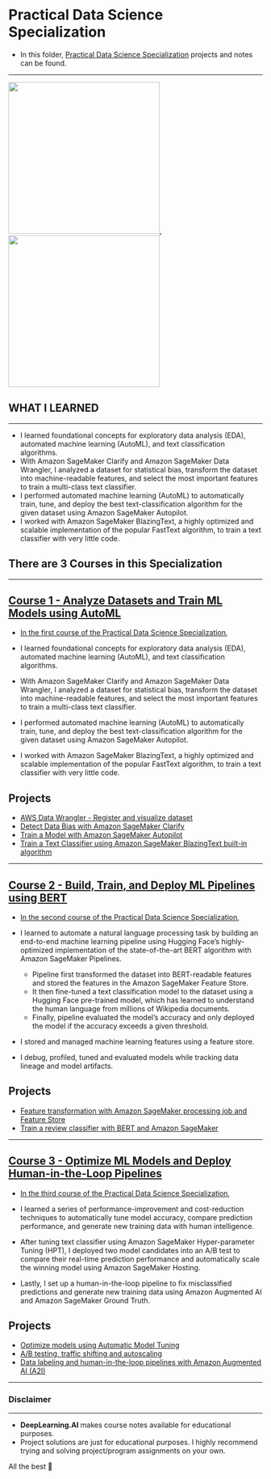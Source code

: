 # Practical Data Science Specialization


- In this folder, [Practical Data Science Specialization](https://www.coursera.org/specializations/deep-learning) projects and notes can be found.
----------------------------------------

<img src="https://aikademi.com/wp-content/uploads/2018/01/deeplearning.png" width="300" height="300">, <img src="https://a0.awsstatic.com/libra-css/images/logos/aws_logo_smile_1200x630.png" width="300" height="300">

## WHAT  I LEARNED
------------------------

- I learned foundational concepts for exploratory data analysis (EDA), automated machine learning (AutoML), and text classification algorithms. 
- With Amazon SageMaker Clarify and Amazon SageMaker Data Wrangler, I analyzed a dataset for statistical bias, transform the dataset into machine-readable features, and select the most important features to train a multi-class text classifier.
- I performed automated machine learning (AutoML) to automatically train, tune, and deploy the best text-classification algorithm for the given dataset using Amazon SageMaker Autopilot.
- I worked with Amazon SageMaker BlazingText, a highly optimized and scalable implementation of the popular FastText algorithm, to train a text classifier with very little code.



## There are 3 Courses in this Specialization
--------------------------------------------------

## [Course 1 - Analyze Datasets and Train ML Models using AutoML](https://github.com/kb1907/Practical-Data-Science-Specialization/tree/main/Analyze%20Datasets%20AutoML)

- [In the first course of the Practical Data Science Specialization](https://www.coursera.org/learn/automl-datasets-ml-models), 

- I learned foundational concepts for exploratory data analysis (EDA), automated machine learning (AutoML), and text classification algorithms. 
- With Amazon SageMaker Clarify and Amazon SageMaker Data Wrangler, I analyzed a dataset for statistical bias, transform the dataset into machine-readable features, and select the most important features to train a multi-class text classifier.
- I performed automated machine learning (AutoML) to automatically train, tune, and deploy the best text-classification algorithm for the given dataset using Amazon SageMaker Autopilot.
- I worked with Amazon SageMaker BlazingText, a highly optimized and scalable implementation of the popular FastText algorithm, to train a text classifier with very little code.


**Projects**
--------------
- [AWS Data Wrangler - Register and visualize dataset](https://github.com/kb1907/Practical-Data-Science-Specialization/blob/main/Analyze%20Datasets%20AutoML/Week1/C1_W1_Assignment_Learner.ipynb)
- [Detect Data Bias with Amazon SageMaker Clarify](https://github.com/kb1907/Practical-Data-Science-Specialization/blob/main/Analyze%20Datasets%20AutoML/Week2/C1_W2_Assignment_Detect_data_bias_with_Amazon_SageMaker_Clarify.ipynb)
- [Train a Model with Amazon SageMaker Autopilot](https://github.com/kb1907/Practical-Data-Science-Specialization/blob/main/Analyze%20Datasets%20AutoML/Week3/C1_W3_Assignment.ipynb)
- [Train a Text Classifier using Amazon SageMaker BlazingText built-in algorithm](https://github.com/kb1907/Practical-Data-Science-Specialization/blob/main/Analyze%20Datasets%20AutoML/Week4/C1_W4_Assignment.ipynb)




--------------------------------------------------

## [Course 2 - Build, Train, and Deploy ML Pipelines using BERT](https://github.com/kb1907/Practical-Data-Science-Specialization/tree/main/Build%20Train%20and%20Deploy%20ML%20Pipelines%20using%20BERT)

- [In the second course of the Practical Data Science Specialization](https://www.coursera.org/learn/ml-pipelines-bert?specialization=practical-data-science), 

- I learned to automate a natural language processing task by building an end-to-end machine learning pipeline using Hugging Face’s highly-optimized implementation of the state-of-the-art BERT algorithm with Amazon SageMaker Pipelines. 
     - Pipeline first transformed the dataset into BERT-readable features and stored the features in the Amazon SageMaker Feature Store.
     -  It then fine-tuned a text classification model to the dataset using a Hugging Face pre-trained model, which has learned to understand the human language from millions of Wikipedia documents.
     -  Finally, pipeline  evaluated the model’s accuracy and only deployed the model if the accuracy exceeds a given threshold. 
- I stored and managed machine learning features using a feature store.
- I debug, profiled, tuned and evaluated models while tracking data lineage and model artifacts.

  

**Projects**
--------------
- [Feature transformation with Amazon SageMaker processing job and Feature Store](https://github.com/kb1907/Practical-Data-Science-Specialization/blob/main/Build%20Train%20and%20Deploy%20ML%20Pipelines%20using%20BERT/Week1/C2_W1_Assignment.ipynb)
- [Train a review classifier with BERT and Amazon SageMaker](https://github.com/kb1907/Practical-Data-Science-Specialization/blob/main/Build%20Train%20and%20Deploy%20ML%20Pipelines%20using%20BERT/Week2/C2_W2_Assignment.ipynb)

--------------------------------------



## [Course 3 - Optimize ML Models and Deploy Human-in-the-Loop Pipelines](https://github.com/kb1907/Practical-Data-Science-Specialization/tree/main/Optimize%20ML%20Models%20and%20Deploy%20Human-in-the-Loop%20Pipelines)

- [In the third course of the Practical Data Science Specialization](https://www.coursera.org/learn/ml-models-human-in-the-loop-pipelines?specialization=practical-data-science), 

- I learned a series of performance-improvement and cost-reduction techniques to automatically tune model accuracy, compare prediction performance, and generate new training data with human intelligence.  
- After tuning text classifier using Amazon SageMaker Hyper-parameter Tuning (HPT), I deployed two model candidates into an A/B test to compare their real-time prediction performance and automatically scale the winning model using Amazon SageMaker Hosting. 
- Lastly, I set up a human-in-the-loop pipeline to fix misclassified predictions and generate new training data using Amazon Augmented AI and Amazon SageMaker Ground Truth.


  

**Projects**
--------------
- [Optimize models using Automatic Model Tuning](https://github.com/kb1907/Practical-Data-Science-Specialization/blob/main/Optimize%20ML%20Models%20and%20Deploy%20Human-in-the-Loop%20Pipelines/Week1/C3_W1_Assignment.ipynb)
- [A/B testing, traffic shifting and autoscaling](https://github.com/kb1907/Practical-Data-Science-Specialization/blob/main/Optimize%20ML%20Models%20and%20Deploy%20Human-in-the-Loop%20Pipelines/Week2/C3_W2_Assignment.ipynb)
-  [Data labeling and human-in-the-loop pipelines with Amazon Augmented AI (A2I)](https://github.com/kb1907/Practical-Data-Science-Specialization/blob/main/Optimize%20ML%20Models%20and%20Deploy%20Human-in-the-Loop%20Pipelines/Week3/C3_W3_Assignment.ipynb)



------------------------------------------------

### Disclaimer
------------------------------------
- **DeepLearning.AI** makes course notes available for educational purposes. 
- Project solutions are just for educational purposes. I highly recommend trying and solving project/program assignments on your own.

All the best 🤘





  
